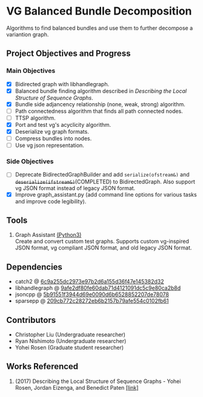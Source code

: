 
# VG Balanced Bundle Decomposition
Algorithms to find balanced bundles and use them to further decompose a variantion graph.

## Project Objectives and Progress
### Main Objectives
 - [x] Bidirected graph with libhandlegraph.
 - [x] Balanced bundle finding algorithm described in *Describing the Local Structure of Sequence Graphs*.
 - [x] Bundle side adjancency relationship (none, weak, strong) algorithm.
 - [ ] Path connectedness algorithm that finds all path connected nodes.
 - [ ] TTSP algorithm.
 - [x] Port and test vg's acyclicity algorithm.
 - [x] Deserialize vg graph formats.
 - [ ] Compress bundles into nodes.
 - [ ] Use vg json representation.
### Side Objectives
 - [ ] Deprecate BidirectedGraphBuilder and add `serialize(ofstream&)` and ~~`deserialize(ifstream&)`~~(COMPLETED) to BidirectedGraph. Also support vg JSON format instead of legacy JSON format.
 - [x] Improve graph_assistant.py (add command line options for various tasks and improve code legibility).

## Tools
 1. Graph Assistant [(Python3)](test/graph_assistant.py)  
 Create and convert custom test graphs. Supports custom vg-inspired JSON format, vg compliant JSON format, and old legacy JSON format.

## Dependencies
- catch2 @ [6c9a255dc2973e97b2d6a155d36f47e145382d32](https://github.com/catchorg/Catch2/commit/6c9a255dc2973e97b2d6a155d36f47e145382d32)
- libhandlegraph @ [9afe2df80fe60dab71d4121091dc5c9e80ca2b8d](https://github.com/vgteam/libhandlegraph/commit/9afe2df80fe60dab71d4121091dc5c9e80ca2b8d)
- jsoncpp @ [5b91551f3944d69e0090d6b6528852207de78078](https://github.com/open-source-parsers/jsoncpp/commit/5b91551f3944d69e0090d6b6528852207de78078)
- sparsepp @ [209cb772c28272eb6b2157b79afe554c0102fb61](https://github.com/greg7mdp/sparsepp/commit/209cb772c28272eb6b2157b79afe554c0102fb61)


## Contributors
- Christopher Liu (Undergraduate researcher)
- Ryan Nishimoto (Undergraduate researcher)
- Yohei Rosen (Graduate student researcher)

## Works Referenced
1. (2017) Describing the Local Structure of Sequence Graphs - Yohei Rosen, Jordan Eizenga, and Benedict Paten [[link]](https://link.springer.com/chapter/10.1007/978-3-319-58163-7_2)
